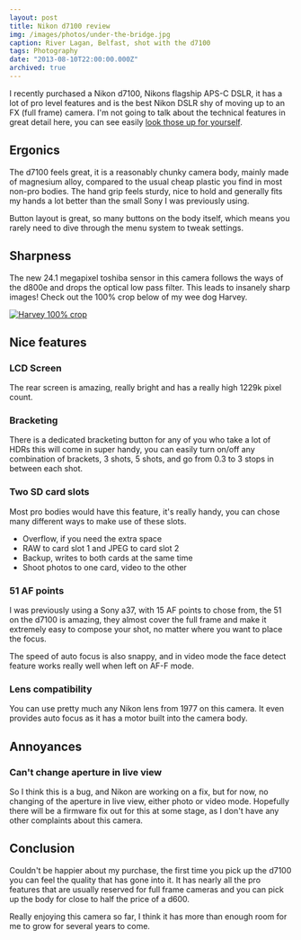 ```yaml
---
layout: post
title: Nikon d7100 review
img: /images/photos/under-the-bridge.jpg
caption: River Lagan, Belfast, shot with the d7100
tags: Photography
date: "2013-08-10T22:00:00.000Z"
archived: true
---
```


I recently purchased a Nikon d7100, Nikons flagship APS-C DSLR, it has a lot of pro level features and is the best Nikon DSLR shy of moving up to an FX (full frame) camera. I'm not going to talk about the technical features in great detail here, you can see easily [look those up for yourself](http://imaging.nikon.com/lineup/dslr/d7100/).

## Ergonics

The d7100 feels great, it is a reasonably chunky camera body, mainly made of magnesium alloy, compared to the usual cheap plastic you find in most non-pro bodies. The hand grip feels sturdy, nice to hold and generally fits my hands a lot better than the small Sony I was previously using.

Button layout is great, so many buttons on the body itself, which means you rarely need to dive through the menu system to tweak settings.

## Sharpness

The new 24.1 megapixel toshiba sensor in this camera follows the ways of the d800e and drops the optical low pass filter. This leads to insanely sharp images! Check out the 100% crop below of my wee dog Harvey.

[![Harvey 100% crop](/images/photos/harvey-crop.jpg)](/images/photos/harvey-full.jpg)

## Nice features

### LCD Screen

The rear screen is amazing, really bright and has a really high 1229k pixel count.

### Bracketing

There is a dedicated bracketing button for any of you who take a lot of HDRs this will come in super handy, you can easily turn on/off any combination of brackets, 3 shots, 5 shots, and go from 0.3 to 3 stops in between each shot.

### Two SD card slots

Most pro bodies would have this feature, it's really handy, you can chose many different ways to make use of these slots.

* Overflow, if you need the extra space
* RAW to card slot 1 and JPEG to card slot 2
* Backup, writes to both cards at the same time
* Shoot photos to one card, video to the other

### 51 AF points

I was previously using a Sony a37, with 15 AF points to chose from, the 51 on the d7100 is amazing, they almost cover the full frame and make it extremely easy to compose your shot, no matter where you want to place the focus.

The speed of auto focus is also snappy, and in video mode the face detect feature works really well when left on AF-F mode.

### Lens compatibility

You can use pretty much any Nikon lens from 1977 on this camera. It even provides auto focus as it has a motor built into the camera body.

## Annoyances

### Can't change aperture in live view

So I think this is a bug, and Nikon are working on a fix, but for now, no changing of the aperture in live view, either photo or video mode. Hopefully there will be a firmware fix out for this at some stage, as I don't have any other complaints about this camera.


## Conclusion

Couldn't be happier about my purchase, the first time you pick up the d7100 you can feel the quality that has gone into it. It has nearly all the pro features that are usually reserved for full frame cameras and you can pick up the body for close to half the price of a d600.

Really enjoying this camera so far, I think it has more than enough room for me to grow for several years to come.
